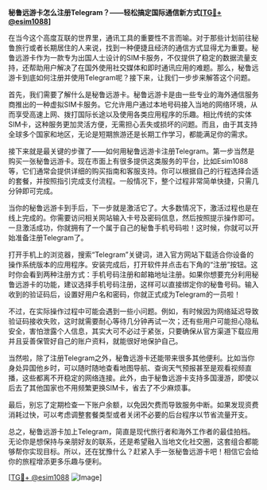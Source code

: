 **秘鲁远游卡怎么注册Telegram？——轻松搞定国际通信新方式[[TG💪+ @esim1088](https://t.me/s/esim1088)]**

在当今这个高度互联的世界里，通讯工具的重要性不言而喻。对于那些计划前往秘鲁旅行或者长期居住的人来说，找到一种便捷且经济的通信方式显得尤为重要。秘鲁远游卡作为一款专为出国人士设计的SIM卡服务，不仅提供了稳定的数据流量支持，还帮助用户解决了在国外使用社交媒体和即时通讯应用的难题。那么，秘鲁远游卡到底如何注册并使用Telegram呢？接下来，让我们一步步来解答这个问题。

首先，我们需要了解什么是秘鲁远游卡。秘鲁远游卡是由一些专业的海外通信服务商推出的一种虚拟SIM卡服务。它允许用户通过本地号码接入当地的网络环境，从而享受高速上网、拨打国际长途以及使用各类应用程序的乐趣。相比传统的实体SIM卡，这种服务更加灵活方便，无需担心丢失或损坏的问题。而且，由于其支持全球多个国家和地区，无论是短期旅游还是长期工作学习，都能满足你的需求。

接下来就是最关键的步骤了——如何用秘鲁远游卡注册Telegram。第一步当然是购买一张秘鲁远游卡。现在市面上有很多提供这类服务的平台，比如Esim1088等，它们通常会提供详细的购买指南和客服支持。你可以根据自己的行程选择合适的套餐，并按照指引完成支付流程。一般情况下，整个过程非常简单快捷，只需几分钟即可完成。

当你的秘鲁远游卡到手后，下一步就是激活它了。大多数情况下，激活过程也是在线上完成的。你需要访问相关网站输入卡号及密码信息，然后按照提示操作即可。一旦激活成功，你就拥有了一个属于自己的秘鲁手机号码啦！这时候，你就可以开始准备注册Telegram了。

打开手机上的浏览器，搜索“Telegram”关键词，进入官方网站下载适合你设备的操作系统版本的应用程序。安装完成后，打开软件并点击右下角的“注册”按钮。这时你会看到两种注册方式：手机号码注册和邮箱地址注册。如果你想要充分利用秘鲁远游卡的功能，建议选择手机号码注册，这样可以直接绑定你的秘鲁号码。输入收到的验证码后，设置好用户名和密码，你就正式成为Telegram的一员啦！

不过，在实际操作过程中可能会遇到一些小问题。例如，有时候因为网络延迟导致验证码接收失败，这时就需要耐心等待几分钟再试一次；还有些用户可能担心隐私安全，害怕泄露个人信息，其实大可不必过于紧张，只要确保从官方渠道下载应用并且妥善保管好自己的账户资料，就能很好地保护自己。

当然啦，除了注册Telegram之外，秘鲁远游卡还能带来很多其他便利。比如当你身处异国他乡时，可以随时随地查看地图导航、查询天气预报甚至是观看视频直播，这些都离不开稳定的网络连接。此外，由于秘鲁远游卡支持多国漫游，即使以后去了其他国家也不用频繁更换SIM卡，省去了不少麻烦事。

最后，别忘了定期检查一下账户余额，以免因欠费而导致服务中断。如果发现资费消耗过快，可以考虑调整套餐类型或者关闭不必要的后台程序以节省流量开支。

总之，秘鲁远游卡加上Telegram，简直是现代旅行者和海外工作者的最佳拍档。无论你是想保持与亲朋好友的联系，还是希望融入当地文化社交圈，这套组合都能够帮你实现目标。所以，还在犹豫什么？赶紧入手一张秘鲁远游卡吧！相信它会给你的旅程增添更多乐趣与便利。

[[TG💪+ @esim1088](https://t.me/s/esim1088) ![Image](https://i.postimg.cc/4NQfJmqS/Snipaste-2025-05-13-00-14-12.png)]